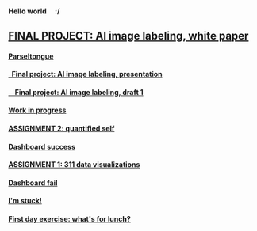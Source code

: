 #### Hello world &nbsp; &nbsp; :/

## [FINAL PROJECT: AI image labeling, white paper](./011_AI-Insta_WhitePaper.md)

#### [Parseltongue](./010_Parseltongue.md)

#### [&nbsp; Final project: AI image labeling, presentation](./009_AI-Insta_Presentation.md)

#### [&nbsp; &nbsp; Final project: AI image labeling, draft 1](./008_AI-Insta_Draft1.md)

#### [  Work in progress](./007_workinprogress.md)

#### [ASSIGNMENT 2: quantified self](./006_assignment2-mfp.md)

#### [  Dashboard success](./005_dashboardsuccess.md)

#### [ASSIGNMENT 1: 311 data visualizations](./004_assignment1-parks.md)

#### [  Dashboard fail](./003_dashboardfails.md)

#### [  I'm stuck!](./002_sos_180601.md)

#### [First day exercise: what's for lunch?](./001_blogpost1.md)


